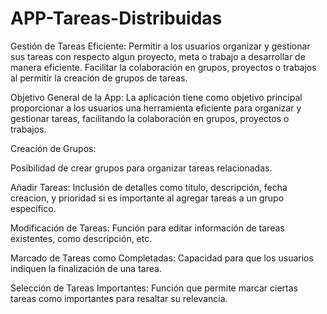 # APP-Tareas-Distribuidas
Gestión de Tareas Eficiente: Permitir a los usuarios organizar y gestionar sus tareas con respecto algun proyecto, meta o trabajo a desarrollar de manera eficiente. Facilitar la colaboración en grupos, proyectos o trabajos al permitir la creación de grupos de tareas.

Objetivo General de la App:
La aplicación tiene como objetivo principal proporcionar a los usuarios una herramienta eficiente para organizar y gestionar tareas, facilitando la colaboración en grupos, proyectos o trabajos.

Creación de Grupos:

Posibilidad de crear grupos para organizar tareas relacionadas.

Añadir Tareas:
Inclusión de detalles como titulo, descripción, fecha creacion, y prioridad si es importante al agregar tareas a un grupo específico.

Modificación de Tareas:
Función para editar información de tareas existentes, como descripción, etc.

Marcado de Tareas como Completadas:
Capacidad para que los usuarios indiquen la finalización de una tarea.

Selección de Tareas Importantes:
Función que permite marcar ciertas tareas como importantes para resaltar su relevancia.
